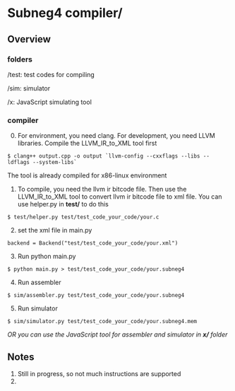 # Subneg4 compiler/

## Overview
### folders
/test: test codes for compiling

/sim: simulator

/x: JavaScript simulating tool

### compiler
0. For environment, you need clang. For development, you need LLVM libraries.
Compile the LLVM_IR_to_XML tool first
```
$ clang++ output.cpp -o output `llvm-config --cxxflags --libs --ldflags --system-libs` 
```
The tool is already compiled for x86-linux environment

1. To compile, you need the llvm ir bitcode file. 
Then use the LLVM_IR_to_XML tool to convert llvm ir bitcode file to xml file.
You can use helper.py in __test/__ to do this
```
$ test/helper.py test/test_code_your_code/your.c
```
2. set the xml file in main.py
```
backend = Backend("test/test_code_your_code/your.xml")
```
3. Run python main.py
```
$ python main.py > test/test_code_your_code/your.subneg4
```
4. Run assembler
```
$ sim/assembler.py test/test_code_your_code/your.subneg4
```
5. Run simulator
```
$ sim/simulator.py test/test_code_your_code/your.subneg4.mem
```

_OR you can use the JavaScript tool for assembler and simulator in __x/__ folder_

## Notes
1. Still in progress, so not much instructions are supported
2. 

